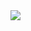 <img slt="jerry" src="https://imgr.search.brave.com/jk7wYgCIb5K4uCSw-SBgQW5Dgs62e2M2e48gvHSJBg4/fit/220/220/ce/1/aHR0cHM6Ly9tZWRp/YS50ZW5vci5jb20v/aW1hZ2VzL2YxNzY1/OWNhNDM4YTM3OThh/YjExMjZkZDY1NTdl/ZTY2L3Rlbm9yLmdp/Zg.gif" align="center"/>

